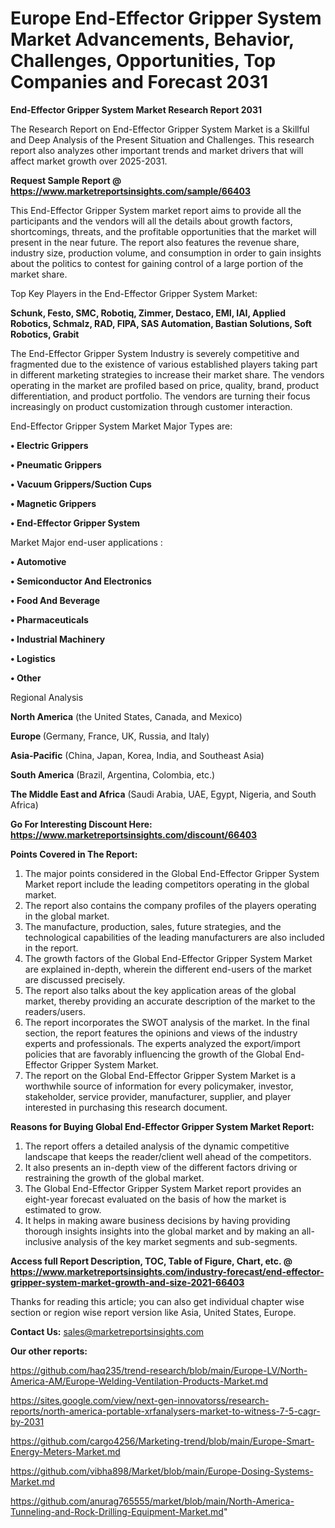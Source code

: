 # Europe End-Effector Gripper System Market Advancements, Behavior, Challenges, Opportunities, Top Companies and Forecast 2031

<strong>End-Effector Gripper System Market Research Report 2031</strong>

The Research Report on End-Effector Gripper System Market is a Skillful and Deep Analysis of the Present Situation and Challenges. This research report also analyzes other important trends and market drivers that will affect market growth over 2025-2031.

<strong>Request Sample Report @ <a href=https://www.marketreportsinsights.com/sample/66403>https://www.marketreportsinsights.com/sample/66403</a></strong>

This End-Effector Gripper System market report aims to provide all the participants and the vendors will all the details about growth factors, shortcomings, threats, and the profitable opportunities that the market will present in the near future. The report also features the revenue share, industry size, production volume, and consumption in order to gain insights about the politics to contest for gaining control of a large portion of the market share.

Top Key Players in the End-Effector Gripper System Market:

<strong>Schunk, Festo, SMC, Robotiq, Zimmer, Destaco, EMI, IAI, Applied Robotics, Schmalz, RAD, FIPA, SAS Automation, Bastian Solutions, Soft Robotics, Grabit</strong>

The End-Effector Gripper System Industry is severely competitive and fragmented due to the existence of various established players taking part in different marketing strategies to increase their market share. The vendors operating in the market are profiled based on price, quality, brand, product differentiation, and product portfolio. The vendors are turning their focus increasingly on product customization through customer interaction.

End-Effector Gripper System Market Major Types are:

<strong>• Electric Grippers

• Pneumatic Grippers

• Vacuum Grippers/Suction Cups

• Magnetic Grippers

• End-Effector Gripper System</strong>

Market Major end-user applications :

<strong>• Automotive

• Semiconductor And Electronics

• Food And Beverage

• Pharmaceuticals

• Industrial Machinery

• Logistics

• Other</strong>

Regional Analysis

</u><strong><b>North America</b></strong> (the United States, Canada, and Mexico)

<strong><b>Europe </b></strong>(Germany, France, UK, Russia, and Italy)

<strong><b>Asia-Pacific</b></strong> (China, Japan, Korea, India, and Southeast Asia)

<strong><b>South America</b></strong> (Brazil, Argentina, Colombia, etc.)

<strong><b>The Middle East and Africa</b></strong> (Saudi Arabia, UAE, Egypt, Nigeria, and South Africa)

<strong>Go For Interesting Discount Here: <a href=https://www.marketreportsinsights.com/discount/66403>https://www.marketreportsinsights.com/discount/66403</a></strong>

<strong>Points Covered in The Report:</strong>
<ol>
  <li>The major points considered in the Global End-Effector Gripper System Market report include the leading competitors operating in the global market.</li>
  <li>The report also contains the company profiles of the players operating in the global market.</li>
  <li>The manufacture, production, sales, future strategies, and the technological capabilities of the leading manufacturers are also included in the report.</li>
  <li>The growth factors of the Global End-Effector Gripper System Market are explained in-depth, wherein the different end-users of the market are discussed precisely.</li>
  <li>The report also talks about the key application areas of the global market, thereby providing an accurate description of the market to the readers/users.</li>
  <li>The report incorporates the SWOT analysis of the market. In the final section, the report features the opinions and views of the industry experts and professionals. The experts analyzed the export/import policies that are favorably influencing the growth of the Global End-Effector Gripper System Market.</li>
  <li>The report on the Global End-Effector Gripper System Market is a worthwhile source of information for every policymaker, investor, stakeholder, service provider, manufacturer, supplier, and player interested in purchasing this research document.</li>
</ol>
<strong>Reasons for Buying Global End-Effector Gripper System Market Report:</strong>

<ol>
  <li>The report offers a detailed analysis of the dynamic competitive landscape that keeps the reader/client well ahead of the competitors.</li>
  <li>It also presents an in-depth view of the different factors driving or restraining the growth of the global market.</li>
  <li>The Global End-Effector Gripper System Market report provides an eight-year forecast evaluated on the basis of how the market is estimated to grow.</li>
  <li>It helps in making aware business decisions by having providing thorough insights insights into the global market and by making an all-inclusive analysis of the key market segments and sub-segments.</li>
</ol>
<strong>Access full Report Description, TOC, Table of Figure, Chart, etc. @ <a href=https://www.marketreportsinsights.com/industry-forecast/end-effector-gripper-system-market-growth-and-size-2021-66403>https://www.marketreportsinsights.com/industry-forecast/end-effector-gripper-system-market-growth-and-size-2021-66403</a></strong>


Thanks for reading this article; you can also get individual chapter wise section or region wise report version like Asia, United States, Europe.

<strong>Contact Us:</strong>
sales@marketreportsinsights.com

<strong>Our other reports:</strong>

<a href=https://github.com/haq235/trend-research/blob/main/Europe-LV/North-America-AM/Europe-Welding-Ventilation-Products-Market.md>https://github.com/haq235/trend-research/blob/main/Europe-LV/North-America-AM/Europe-Welding-Ventilation-Products-Market.md</a>

<a href=https://sites.google.com/view/next-gen-innovatorss/research-reports/north-america-portable-xrfanalysers-market-to-witness-7-5-cagr-by-2031>https://sites.google.com/view/next-gen-innovatorss/research-reports/north-america-portable-xrfanalysers-market-to-witness-7-5-cagr-by-2031</a>

<a href=https://github.com/cargo4256/Marketing-trend/blob/main/Europe-Smart-Energy-Meters-Market.md>https://github.com/cargo4256/Marketing-trend/blob/main/Europe-Smart-Energy-Meters-Market.md</a>

<a href=https://github.com/vibha898/Market/blob/main/Europe-Dosing-Systems-Market.md>https://github.com/vibha898/Market/blob/main/Europe-Dosing-Systems-Market.md</a>

<a href=https://github.com/anurag765555/market/blob/main/North-America-Tunneling-and-Rock-Drilling-Equipment-Market.md>https://github.com/anurag765555/market/blob/main/North-America-Tunneling-and-Rock-Drilling-Equipment-Market.md</a>"
